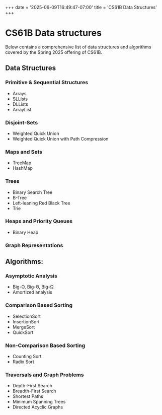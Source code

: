 +++
date = '2025-06-09T16:49:47-07:00'
title = 'CS61B Data Structures'
+++

# CS61B Data structures

Below contains a comprehensive list of data structures and algorithms covered by the Spring 2025 offering of CS61B.

## Data Structures
### Primitive & Sequential Structures
- Arrays
- SLLists
- DLLists
- ArrayList
### Disjoint-Sets
- Weighted Quick Union
- Weighted Quick Union with Path Compression  
### Maps and Sets
- TreeMap
- HashMap  
### Trees
- Binary Search Tree
- B-Tree
- Left-leaning Red Black Tree
- Trie
### Heaps and Priority Queues
- Binary Heap
### Graph Representations

## Algorithms:
### Asymptotic Analysis
- Big-O, Big-Θ, Big-Ω
- Amortized analysis
### Comparison Based Sorting
- SelectionSort
- InsertionSort
- MergeSort
- QuickSort
### Non-Comparison Based Sorting
- Counting Sort
- Radix Sort
### Traversals and Graph Problems
- Depth-First Search
- Breadth-First Search
- Shortest Paths
- Minimum Spanning Trees
- Directed Acyclic Graphs   
